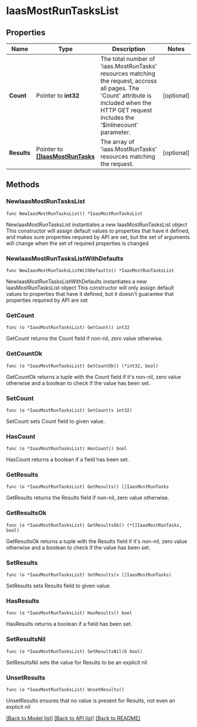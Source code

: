# IaasMostRunTasksList

## Properties

Name | Type | Description | Notes
------------ | ------------- | ------------- | -------------
**Count** | Pointer to **int32** | The total number of &#39;iaas.MostRunTasks&#39; resources matching the request, accross all pages. The &#39;Count&#39; attribute is included when the HTTP GET request includes the &#39;$inlinecount&#39; parameter. | [optional] 
**Results** | Pointer to [**[]IaasMostRunTasks**](IaasMostRunTasks.md) | The array of &#39;iaas.MostRunTasks&#39; resources matching the request. | [optional] 

## Methods

### NewIaasMostRunTasksList

`func NewIaasMostRunTasksList() *IaasMostRunTasksList`

NewIaasMostRunTasksList instantiates a new IaasMostRunTasksList object
This constructor will assign default values to properties that have it defined,
and makes sure properties required by API are set, but the set of arguments
will change when the set of required properties is changed

### NewIaasMostRunTasksListWithDefaults

`func NewIaasMostRunTasksListWithDefaults() *IaasMostRunTasksList`

NewIaasMostRunTasksListWithDefaults instantiates a new IaasMostRunTasksList object
This constructor will only assign default values to properties that have it defined,
but it doesn't guarantee that properties required by API are set

### GetCount

`func (o *IaasMostRunTasksList) GetCount() int32`

GetCount returns the Count field if non-nil, zero value otherwise.

### GetCountOk

`func (o *IaasMostRunTasksList) GetCountOk() (*int32, bool)`

GetCountOk returns a tuple with the Count field if it's non-nil, zero value otherwise
and a boolean to check if the value has been set.

### SetCount

`func (o *IaasMostRunTasksList) SetCount(v int32)`

SetCount sets Count field to given value.

### HasCount

`func (o *IaasMostRunTasksList) HasCount() bool`

HasCount returns a boolean if a field has been set.

### GetResults

`func (o *IaasMostRunTasksList) GetResults() []IaasMostRunTasks`

GetResults returns the Results field if non-nil, zero value otherwise.

### GetResultsOk

`func (o *IaasMostRunTasksList) GetResultsOk() (*[]IaasMostRunTasks, bool)`

GetResultsOk returns a tuple with the Results field if it's non-nil, zero value otherwise
and a boolean to check if the value has been set.

### SetResults

`func (o *IaasMostRunTasksList) SetResults(v []IaasMostRunTasks)`

SetResults sets Results field to given value.

### HasResults

`func (o *IaasMostRunTasksList) HasResults() bool`

HasResults returns a boolean if a field has been set.

### SetResultsNil

`func (o *IaasMostRunTasksList) SetResultsNil(b bool)`

 SetResultsNil sets the value for Results to be an explicit nil

### UnsetResults
`func (o *IaasMostRunTasksList) UnsetResults()`

UnsetResults ensures that no value is present for Results, not even an explicit nil

[[Back to Model list]](../README.md#documentation-for-models) [[Back to API list]](../README.md#documentation-for-api-endpoints) [[Back to README]](../README.md)


